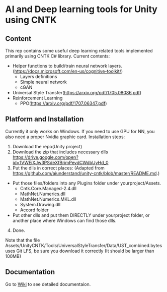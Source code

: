 
# AI and Deep learning tools for Unity using CNTK

## Content 
This rep contains some useful deep learning related tools implemented primarily using CNTK C# library.
Current contents:
- Helper functions to build/train neural network layers. (https://docs.microsoft.com/en-us/cognitive-toolkit/)
  - Layers definitions
  - Simple neural network
  - cGAN
- Universal Style Transfer(https://arxiv.org/pdf/1705.08086.pdf)
- Reinforcement Learning
  - PPO(https://arxiv.org/pdf/1707.06347.pdf)
  
## Platform and Installation
Currently it only works on Windows. If you need to use GPU for NN, you also need a proper Nvidia graphic card.
Installation steps:
1. Download the repo(Unity project)
2. Download the zip that includes necessary dlls https://drive.google.com/open?id=1VWEiXJw3PSdeXfBrimPevdCWdbUyHd_0
3. Put the dlls in correct places: (Adapted from https://github.com/aiunderstand/unity-cntk/blob/master/README.md.)
- Put those files/folders into any Plugins folder under yourproject/Assets.
    * Cntk.Core.Managed-2.4.dll
    * MathNet.Numerics.dll
    * MathNet.Numerics.MKL.dll
    * System.Drawing.dll
    * Accord folder
- Put other dlls and put them DIRECTLY under yourproject folder, or another place where Windows can find those dlls.
4. Done.

Note that the file Assets/UnityCNTK/Tools/UniversalStyleTransfer/Data/UST_combined.bytes uses Git LFS, be sure you download it correctly (It should be larger than 100MB)

## Documentation
Go to [Wiki](https://github.com/tcmxx/CNTKUnityTools/wiki) to see detailed documentaion.
